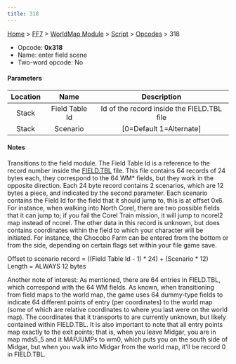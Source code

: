 ```yaml
---
title: 318
---
```


[Home](Main%20Page.md) > [FF7](FF7.md) > [WorldMap Module](FF7/WorldMap%20Module.md) > [Script](FF7/WorldMap%20Module/Script.md) > [Opcodes](FF7/WorldMap%20Module/Script/Opcodes.md) > 318

-   Opcode: **0x318**
-   Name: enter field scene
-   Two-word opcode: No

#### Parameters

| Location |      Name      |                Description                 |
|:--------:|:--------------:|:------------------------------------------:|
|  Stack   | Field Table Id | Id of the record inside the FIELD.TBL file |
|  Stack   |    Scenario    |         \[0=Default 1=Alternate\]          |

#### Notes

Transitions to the field module. The Field Table Id is a reference to
the record number inside the [FIELD.TBL][] file. This file contains 64
records of 24 bytes each, they correspond to the 64 WM\* fields, but
they work in the opposite direction. Each 24 byte record contains 2
scenarios, which are 12 bytes a piece, and indicated by the second
parameter. Each scenario contains the Field Id for the field that it
should jump to, this is at offset 0x6. For instance, when walking into
North Corel, there are two possible fields that it can jump to; if you
fail the Corel Train mission, it will jump to ncorel2 map instead of
ncorel. The other data in this record is unknown, but does contains
coordinates within the field to which your character will be initiated.
For instance, the Chocobo Farm can be entered from the bottom or from
the side, depending on certain flags set within your file game save.

Offset to scenario record = ((Field Table Id - 1) \* 24) + (Scenario \*
12) Length = ALWAYS 12 bytes

Another note of interest: As mentioned, there are 64 entries in
FIELD.TBL, which correspond with the 64 WM fields. As known, when
transitioning from field maps to the world map, the game uses 64
dummy-type fields to indicate 64 different points of entry (per
coordinates) to the world map (some of which are relative coordinates to
where you last were on the world map). The coordinates that it
transports to are currently unknown, but likely contained within
FIELD.TBL. It is also important to note that all entry points map
exactly to the exit points; that is, when you leave Midgar, you are in
map mds5\_5 and it MAPJUMPs to wm0, which puts you on the south side of
Midgar, but when you walk into Midgar from the world map, it'll be
record 0 in FIELD.TBL.

  [FIELD.TBL]: ../../../WorldMap%20Module/FIELD.TBL.md "wikilink"
